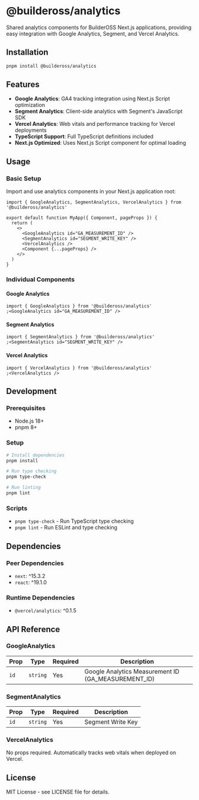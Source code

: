 # @buildeross/analytics

Shared analytics components for BuilderOSS Next.js applications, providing easy integration with Google Analytics, Segment, and Vercel Analytics.

## Installation

```bash
pnpm install @buildeross/analytics
```

## Features

- **Google Analytics**: GA4 tracking integration using Next.js Script optimization
- **Segment Analytics**: Client-side analytics with Segment's JavaScript SDK
- **Vercel Analytics**: Web vitals and performance tracking for Vercel deployments
- **TypeScript Support**: Full TypeScript definitions included
- **Next.js Optimized**: Uses Next.js Script component for optimal loading

## Usage

### Basic Setup

Import and use analytics components in your Next.js application root:

```tsx
import { GoogleAnalytics, SegmentAnalytics, VercelAnalytics } from '@buildeross/analytics'

export default function MyApp({ Component, pageProps }) {
  return (
    <>
      <GoogleAnalytics id="GA_MEASUREMENT_ID" />
      <SegmentAnalytics id="SEGMENT_WRITE_KEY" />
      <VercelAnalytics />
      <Component {...pageProps} />
    </>
  )
}
```

### Individual Components

#### Google Analytics

```tsx
import { GoogleAnalytics } from '@buildeross/analytics'
;<GoogleAnalytics id="GA_MEASUREMENT_ID" />
```

#### Segment Analytics

```tsx
import { SegmentAnalytics } from '@buildeross/analytics'
;<SegmentAnalytics id="SEGMENT_WRITE_KEY" />
```

#### Vercel Analytics

```tsx
import { VercelAnalytics } from '@buildeross/analytics'
;<VercelAnalytics />
```

## Development

### Prerequisites

- Node.js 18+
- pnpm 8+

### Setup

```bash
# Install dependencies
pnpm install

# Run type checking
pnpm type-check

# Run linting
pnpm lint
```

### Scripts

- `pnpm type-check` - Run TypeScript type checking
- `pnpm lint` - Run ESLint and type checking

## Dependencies

### Peer Dependencies

- `next`: ^15.3.2
- `react`: ^19.1.0

### Runtime Dependencies

- `@vercel/analytics`: ^0.1.5

## API Reference

### GoogleAnalytics

| Prop | Type     | Required | Description                                         |
| ---- | -------- | -------- | --------------------------------------------------- |
| `id` | `string` | Yes      | Google Analytics Measurement ID (GA_MEASUREMENT_ID) |

### SegmentAnalytics

| Prop | Type     | Required | Description       |
| ---- | -------- | -------- | ----------------- |
| `id` | `string` | Yes      | Segment Write Key |

### VercelAnalytics

No props required. Automatically tracks web vitals when deployed on Vercel.

## License

MIT License - see LICENSE file for details.
